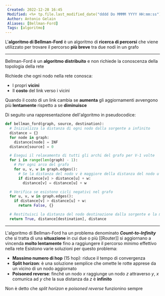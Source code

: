 ```yaml
---
 Created: 2022-12-28 16:45
 Modified: <%+ tp.file.last_modified_date("dddd Do MMMM YYYY HH:mm:ss") %>
 Author: Antonio Gelain
 Aliases: [Bellman-Ford]
 Tags: [algoritmo]
---
```


L'**algoritmo di Bellman-Ford** è un algoritmo di **ricerca di percorsi** che viene utilizzato per trovare il percorso **più breve** tra due nodi in un grafo

---

Bellman-Ford è un **algoritmo distribuito** e non richiede la conoscenza della topologia della rete

Richiede che ogni nodo nella rete conosca:
- I propri **vicini**
- Il **costo** del link verso i vicini

Quando il costo di un link cambia se **aumenta** gli aggiornamenti avvengono più **lentamente** rispetto a se **diminuisce**

Di seguito una rappresentazione dell'algoritmo in pseudocodice:

```python
def bellman_ford(graph, source, destination):
  # Inizializza la distanza di ogni nodo dalla sorgente a infinito
  distance = {}
  for node in graph:
    distance[node] = INF
  distance[source] = 0

  # Esegui il relaxamento di tutti gli archi del grafo per V-1 volte
  for i in range(len(graph) - 1):
    # Per ogni arco del grafo
    for u, v, w in graph.edges():
      # Se la distanza del nodo v è maggiore della distanza del nodo u più il peso dell'arco (u, v), aggiorna la distanza di v
      if distance[v] > distance[u] + w:
        distance[v] = distance[u] + w

  # Verifica se esistono cicli negativi nel grafo
  for u, v, w in graph.edges():
    if distance[v] > distance[u] + w:
      return False, {}

  # Restituisci la distanza del nodo destinazione dalla sorgente e la mappa delle distanze
  return True, distance[destination], distance
```

---

L'algoritmo di Bellman-Ford ha un problema denominato ***Count-to-Infinity*** che si tratta di una **situazione** in cui due o più [[Router]] si aggiornano a vincenda **molto lentamente** fino a raggiungere il percorso minimo effettivo nella rete
Esistono varie soluzioni per questo problema:
- **Massimo numero di hop** (15 hop): riduce il tempo di convergenza
- **Split horizon**: è una soluzione semplice che omette le rotte apprese da un vicino di un nodo aggiornato
- **Poisoned reverse**: finché un nodo $x$ raggiunge un nodo $z$ attraverso $y$, $x$ comunica ad $y$ che la sua distanza da $z$ è **infinito**

Non è detto che *split horizon* e *poisoned reverse* funzionino sempre